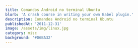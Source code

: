 ```yaml
---
title: Comandos Android no terminal Ubuntu
blurb: 'A crash course in writing your own Babel plugin.'
description: Comandos Android no terminal Ubuntu
publishedAt: '2011-12-31'
image: /assets/img/linux.jpg
category: misc
background: '#D6BA32'
---
```



<!-- [![](/images.jpg "Android mais Ubuntu")](/images.jpg)

Opa, segue abaixo para referência, alguns comandos da pasta **tools** e **platform-tools** que coloquei no PATH como ensinado no [post anterior](http://tgmarinho.wordpress.com/2011/12/30/configurando-as-pastas-android-sdk-no-path-do-ubuntu-11-04/ "PATH Androi"). 
``$adb version`` Como o próprio nome diz, ele lista a versão, a saída desse comando no console é: ``tgmarinho@tgmarinho:~$ adb version Android Debug Bridge version 1.0.29 tgmarinho@tgmarinho:~$ **$android**`` Esse comando abre a janela da configuração do AVD - Android Virtual Device, nesse programa vc atualiza AVD, cria uma emulador etc: [![](./cmd_android.png "cmd_android")](./cmd_android.png) **$android list targets** Esse comando lista todos os seus dispositivos Android disponíveis, no meu console tenho a seguinte saída, pois instalei todos possíveis: [![](./android_list_targets.png "android_list_targets")](./android_list_targets.png) Obs: Essa lista não está completa, tem mais para baixo, porém não estão sendo mostradas. Se atente ao ID, tendo o ID em mãos podemos criar um AVD passando parametros no console do Ubuntu. **$android create avd -n <nome> -t <id> -c <tamanho\_sd\_card>M -s ** Esse comando <com\_passagem\_parametros\_aqui> cria um emulador AVD para você. Segue o exemplo real: [![](./android_create_avd.png "android_create_avd")](./android_create_avd.png) Primeiro eu listei para ver qual AVD tenho disponível através do comando já ensinado $ android list targets, e com isso eu peguei o ID do meu último AVD, cujo ID=14. e fiz o seguinte comando: **$ android create avd -n nome\_qualquer -t 14 -c 256M** Criei um emulador AVD com o nome: nome\_qualquer, cujo ID = 14 (ou seja emulador Based on Android 2.2 (API level 8)),  com a capacidade de armazenamento de 256M. e cliquei no enter, e tive a seguinte saída: Auto-selecting single ABI armeabi-v7a Created AVD 'nome\_qualquer' based on Google APIs (Google Inc.), ARM (armeabi-v7a) processor, with the following hardware config: hw.lcd.density=240 vm.heapSize=48 hw.ramSize=512 E agora por último, para iniciar o emulador recentemente criado, damos o seguinte comando: **$emulator -avd nome\_qualquer** [![](./emulador_qualquer_nome.png "emulador_qualquer_nome")](./emulador_qualquer_nome.png) Simples né, para iniciar o emulador (emulator) basta passar o nome do emulador criado. Emulador demora muito para carregar (1 a 2 minutos), pois carrega um sistema operacional, a dica do [Ricardo Lecheta](http://www.livroandroid.com.br/ "Ricardo Lecheta autor do Livro Google Android") é deixar o emulador sempre  aberto, pois é possível instalar ou visualizar novas app no emulador sem fechá-lo. \[UPGRADE\] Comando para instalar uma aplicação que vc baixou ou desenvolveu: user@user**:**~/Documentos/eclipse/<span style="text-decoration:underline;">android-sdk-linux\_x86/platform-tools</span>$ **adb install /home/tgmarinho/Downloads/BarcodeScanner3.6.apk** Comentando: estou dentro da pasta android-sdk-linux/platform-tools e executo o comando **adb install** infornado o caminho de onde está o **aplicativo.apk** OBS: O emulador precisa estar iniciado, depois de executar o comando, verifica se  o APP está instalado. \[UPGRADE\] Acho que é isso! Conforme irei aprendendo vou enchendo o blog de referência para consulta. Finish! -->

